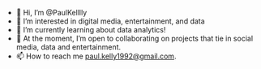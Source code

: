 - 👋 Hi, I’m @PaulKelllly
- 👀 I’m interested in digital media, entertainment, and data
- 🌱 I’m currently learning about data analytics!
- 💞️ At the moment, I’m open to collaborating on projects that tie in social media, data and entertainment.
- 📫 How to reach me paul.kelly1992@gmail.com.

<!---
PaulKelllly/PaulKelllly is a ✨ special ✨ repository because its `README.md` (this file) appears on your GitHub profile.
You can click the Preview link to take a look at your changes.
--->
